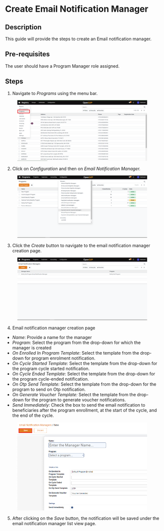 # Create Email Notification Manager

## Description

This guide will provide the steps to create an Email notification manager.

## Pre-requisites

The user should have a Program Manager role assigned.

## Steps

1. Navigate to _Programs_ using the menu bar.

<figure><img src="../../../.gitbook/assets/programs.png" alt=""><figcaption></figcaption></figure>

2. Click on _Configuration_ and then on _Email Notification Manager._

<figure><img src="../../../.gitbook/assets/configuration.png" alt=""><figcaption></figcaption></figure>

3. Click the _Create_ button to navigate to the email notification manager creation page.

<figure><img src="../../../.gitbook/assets/email-notification-manager-listview-page.png" alt=""><figcaption></figcaption></figure>

4. Email notification manager creation page

* _Name_: Provide a name for the manager
* _Program_: Select the program from the drop-down for which the manager is created
* _On Enrolled In Program Template_: Select the template from the drop-down for program enrolment notification.
* _On Cycle Started Template:_ Select the template from the drop-down for the program cycle started notification.
* _On Cycle Ended Template_: Select the template from the drop-down for the program cycle-ended notification.
* _On Otp Send Template:_ Select the template from the drop-down for the program to send on Otp notification.
* _On Generate Voucher Template:_ Select the template from the drop-down for the program to generate voucher notifications.
* _Send Immediately:_ Check the box to send the email notification to beneficiaries after the program enrollment, at the start of the cycle, and the end of the cycle.

<figure><img src="../../../.gitbook/assets/email-template.PNG" alt=""><figcaption></figcaption></figure>

5. After clicking on the _Save_ button, the notification will be saved under the email notification manager list view page.

